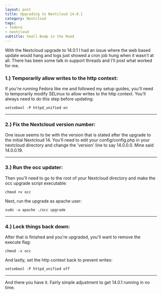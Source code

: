 ```yaml
---
layout: post
title: Upgrading to Nextcloud 14.0.1
category: Nextcloud
tags:
- fedora
- nextcloud
subtitle: Small Bump in the Road
---
```


With the Nextcloud upgrade to 14.0.1 I had an issue where the web based update would hang and logs just showed a cron job hung when it wasn't at all. There has been some talk in support threads and I'll post what worked for me.

### 1.) Temporarily allow writes to the http context:
If you're running Fedora like me and followed my setup guides, you'll need to temporarily modify SELinux to allow writes to the http context. You'll always need to do this step before updating:
```
setsebool -P httpd_unified on
```
****
### 2.) Fix the Nextcloud version number:
One issue seems to be with the version that is stated after the upgrade to the initial Nextcloud 14. You'll need to edit your config/config.php in your nextcloud directory and change the 'version' line to say 14.0.0.0. Mine said 14.0.0.19. 

****
### 3.) Run the occ updater:
Then you'll need to go to the root of your Nextcloud directory and make the occ upgrade script executable:
```
chmod +x occ
```

Next, run the upgrade as apache user:
```
sudo -u apache ./occ upgrade
```
****
### 4.) Lock things back down:
After that is finished and you're upgraded, you'll want to remove the execute flag:
```
chmod -x occ
```

And lastly, set the http context back to prevent writes:
```
setsebool -P httpd_unified off
```
****
And there you have it. Fairly simple adjustment to get 14.0.1 running in no time.


